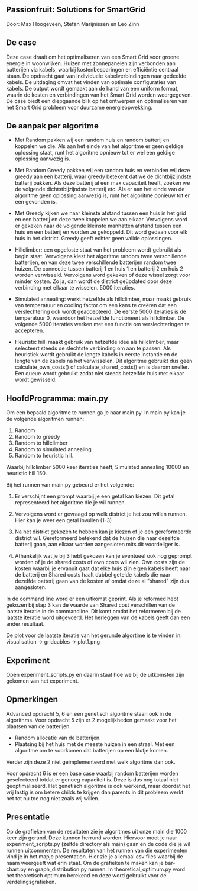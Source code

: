 ## Passionfruit: Solutions for SmartGrid
Door: Max Hoogeveen, Stefan Marijnissen en Leo Zinn

## De case
Deze case draait om het optimaliseren van een Smart Grid voor groene energie in woonwijken. Huizen met zonnepanelen zijn verbonden aan batterijen via kabels, waarbij kostenbesparingen en efficiëntie centraal staan. De opdracht gaat van individuele kabelverbindingen naar gedeelde kabels. De uitdaging omvat het vinden van optimale configuraties van kabels. De output wordt gemaakt aan de hand van een uniform format, waarin de kosten en verbindingen van het Smart Grid worden weergegeven. De case biedt een diepgaande blik op het ontwerpen en optimaliseren van het Smart Grid probleem voor duurzame energieopwekking.

## De aanpak per algoritme
- Met Random pakken wij een random huis en random batterij en koppelen we die. Als aan het einde van het algoritme er geen geldige oplossing staat, runt het algoritme opnieuw tot er wel een geldige oplossing aanwezig is.

- Met Random Greedy pakken wij een random huis en verbinden wij deze greedy aan een batterij, waar greedy betekent dat we de dichtbijzijndste batterij pakken. Als deze batterij al een max capaciteit heeft, zoeken we de volgende dichtstbijzijndste batterij etc. Als er aan het einde van de algoritme geen oplossing aanwezig is, runt het algoritme opnieuw tot er een gevonden is.

- Met Greedy kijken we naar kleinste afstand tussen een huis in het grid en een batterij en deze twee koppelen we aan elkaar. Vervolgens word er gekeken naar de volgende kleinste manhatten afstand tussen een huis en een batterij en worden ze gekoppeld. Dit word gedaan voor elk huis in het district. Greedy geeft echter geen valide oplossingen.


- Hillclimber: een opgeloste staat van het probleem wordt gebruikt als begin staat. Vervolgens kiest het algoritme random twee verschillende batterijen, en van deze twee verschillende batterijen random twee huizen. De connectie tussen batterij 1 en huis 1 en batterij 2 en huis 2 worden verwisseld. Vervolgens word gekeken of deze wissel zorgt voor minder kosten. Zo ja, dan wordt de district geüpdated door deze verbinding met elkaar te wisselen. 5000 iteraties.

- Simulated annealing: werkt hetzelfde als hillclimber, maar maakt gebruik van temperatuur en cooling factor om een kans te creëren dat een verslechtering ook wordt geaccepteerd. De eerste 5000 iteraties is de temperatuur 0, waardoor het hetzelfde functioneert als hillclimber. De volgende 5000 iteraties werken met een functie om verslechteringen te accepteren.

- Heuristic hill: maakt gebruik van hetzelfde idee als hillclimber, maar selecteert steeds de slechtste verbinding om aan te passen. Als heuristiek wordt gebruikt de lengte kabels in eerste instantie en de lengte van de kabels na het verwisselen. Dit algoritme gebruikt dus geen calculate_own_costs() of calculate_shared_costs() en is daarom sneller. Een queue wordt gebruikt zodat niet steeds hetzelfde huis met elkaar wordt gewisseld.

## HoofdProgramma: main.py
Om een bepaald algoritme te runnen ga je naar main.py. In main.py kan je de volgende algoritmen runnen: 

1. Random 
2. Random to greedy
3. Random to hillclimber
4. Random to simulated annealing
5. Random to heuristic hill.
   
Waarbij hillclimber 5000 keer iteraties heeft, Simulated annealing 10000 en heuristic hill 150.

Bij het runnen van main.py gebeurd er het volgende:

1. Er verschijnt een prompt waarbij je een getal kan kiezen. Dit getal representeerd het algoritme die je wil runnen.

2. Vervolgens word er gevraagd op welk district je het zou willen runnen. Hier kan je weer een getal invullen (1-3)

3. Na het district gekozen te hebben kan je kiezen of je een gereformeerde district wil. Gereformeerd betekend dat de huizen die naar dezelfde batterij gaan, aan elkaar worden aangesloten mits dit voordeliger is.

4. Afhankelijk wat je bij 3 hebt gekozen kan je eventueel ook nog geprompt worden of je de shared costs of own costs wil zien. Own costs zijn de kosten waarbij je ervanuit gaat dat elke huis zijn eigen kabels heeft naar de batterij en Shared costs haalt dubbel getelde kabels die naar dezelfde batterij gaan van de kosten af omdat deze al "shared" zijn dus aangesloten.

In de command line word er een uitkomst geprint. Als je reformed hebt gekozen bij stap 3 kan de waarde van Shared cost verschillen van de laatste iteratie in de commandline. Dit komt omdat het reformeren bij de laatste iteratie word uitgevoerd. Het herleggen van de kabels geeft dan een ander resultaat.

De plot voor de laatste iteratie van het gerunde algortime is te vinden in: <br> 
visualisation -> gridcables -> plot1.png

## Experiment
Open experiment_scripts.py en daarin staat hoe we bij de uitkomsten zijn gekomen van het experiment.

## Opmerkingen
Advanced opdracht 5, 6 en een genetisch algoritme staan ook in de algorithms. Voor opdracht 5 zijn er 2 mogelijkheden gemaakt voor het plaatsen van de batterijen. 
- Random allocatie van de batterijen. 
- Plaatsing bij het huis met de meeste huizen in een straal. Met een algoritme om te voorkomen dat batterijen op een klutje komen.

Verder zijn deze 2 niet geimplementeerd met welk algoritme dan ook.

Voor opdracht 6 is er een base case waarbij random batterijen worden geselecteerd totdat er genoeg capaciteit is. Deze is dus nog totaal niet geoptimaliseerd. Het genetisch algoritme is ook werkend, maar doordat het vrij lastig is om betere childs te krijgen dan parents in dit probleem werkt het tot nu toe nog niet zoals wij willen.

## Presentatie
Op de grafieken van de resultaten zie je algoritmes uit onze main die 1000 keer zijn gerund. Deze kunnen herrund worden. Hiervoor moet je naar experiment_scripts.py (zelfde directory als main) gaan en de code die je wil runnen uitcommenten. De resultaten van het runnen van die experimenten vind je in het mapje presentation. Hier zie je allemaal csv files waarbij de naam weergeeft wat erin staat. Om de grafieken te maken kan je bar-chart.py en graph_distribution.py runnen. In theoretical_optimum.py word het theoretisch optimum berekend en deze word gebruikt voor de verdelingsgrafieken.